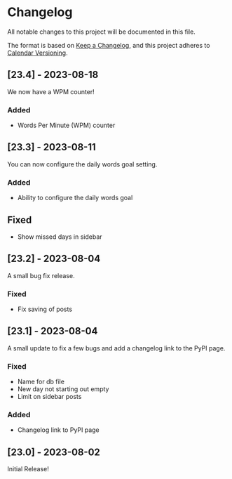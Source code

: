 # Changelog

All notable changes to this project will be documented in this file.

The format is based on [Keep a Changelog](https://keepachangelog.com/en/1.0.0/),
and this project adheres to [Calendar Versioning](https://calver.org).

## [23.4] - 2023-08-18

We now have a WPM counter!

### Added
 * Words Per Minute (WPM) counter

## [23.3] - 2023-08-11

You can now configure the daily words goal setting.

### Added
* Ability to configure the daily words goal

## Fixed
* Show missed days in sidebar

## [23.2] - 2023-08-04

A small bug fix release.

### Fixed
* Fix saving of posts

## [23.1] - 2023-08-04

A small update to fix a few bugs and add a changelog link to the PyPI page.

### Fixed
* Name for db file
* New day not starting out empty
* Limit on sidebar posts

### Added 
* Changelog link to PyPI page

## [23.0] - 2023-08-02

Initial Release!
